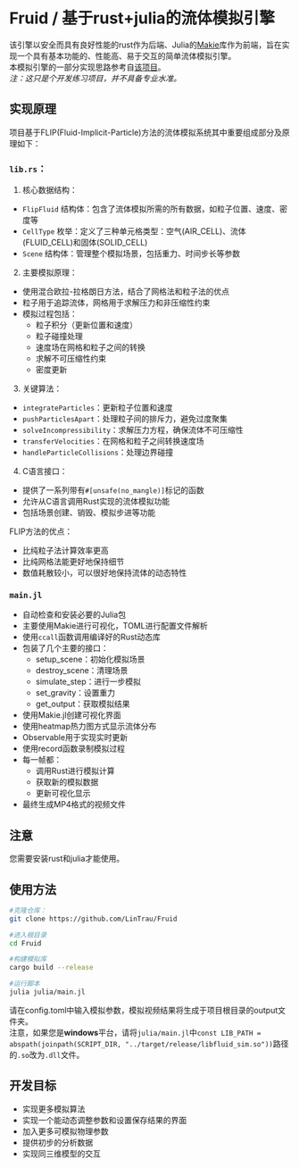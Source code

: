 # Fruid / 基于rust+julia的流体模拟引擎

该引擎以安全而具有良好性能的rust作为后端、Julia的[Makie](https://github.com/MakieOrg/Makie.jl)库作为前端，旨在实现一个具有基本功能的、性能高、易于交互的简单流体模拟引擎。  
本模拟引擎的一部分实现思路参考自[该项目](https://github.com/Nicholas-L-Johnson/flip-card)。  
*注：这只是个开发练习项目，并不具备专业水准。*

## 实现原理
项目基于FLIP(Fluid-Implicit-Particle)方法的流体模拟系统其中重要组成部分及原理如下：

### `lib.rs`：

1. 核心数据结构：
- `FlipFluid` 结构体：包含了流体模拟所需的所有数据，如粒子位置、速度、密度等
- `CellType` 枚举：定义了三种单元格类型：空气(AIR_CELL)、流体(FLUID_CELL)和固体(SOLID_CELL)
- `Scene` 结构体：管理整个模拟场景，包括重力、时间步长等参数

2. 主要模拟原理：
- 使用混合欧拉-拉格朗日方法，结合了网格法和粒子法的优点
- 粒子用于追踪流体，网格用于求解压力和非压缩性约束
- 模拟过程包括：
  - 粒子积分（更新位置和速度）
  - 粒子碰撞处理
  - 速度场在网格和粒子之间的转换
  - 求解不可压缩性约束
  - 密度更新

3. 关键算法：
- `integrateParticles`：更新粒子位置和速度
- `pushParticlesApart`：处理粒子间的排斥力，避免过度聚集
- `solveIncompressibility`：求解压力方程，确保流体不可压缩性
- `transferVelocities`：在网格和粒子之间转换速度场
- `handleParticleCollisions`：处理边界碰撞

4. C语言接口：
- 提供了一系列带有`#[unsafe(no_mangle)]`标记的函数
- 允许从C语言调用Rust实现的流体模拟功能
- 包括场景创建、销毁、模拟步进等功能

FLIP方法的优点：
- 比纯粒子法计算效率更高
- 比纯网格法能更好地保持细节
- 数值耗散较小，可以很好地保持流体的动态特性

### `main.jl`

- 自动检查和安装必要的Julia包
- 主要使用Makie进行可视化，TOML进行配置文件解析
- 使用`ccall`函数调用编译好的Rust动态库
- 包装了几个主要的接口：
  - setup_scene：初始化模拟场景
  - destroy_scene：清理场景
  - simulate_step：进行一步模拟
  - set_gravity：设置重力
  - get_output：获取模拟结果
- 使用Makie.jl创建可视化界面
- 使用heatmap热力图方式显示流体分布
- Observable用于实现实时更新
- 使用record函数录制模拟过程
- 每一帧都：
  - 调用Rust进行模拟计算
  - 获取新的模拟数据
  - 更新可视化显示
- 最终生成MP4格式的视频文件

## **注意**
您需要安装rust和julia才能使用。

## 使用方法
```bash
#克隆仓库：
git clone https://github.com/LinTrau/Fruid

#进入根目录
cd Fruid

#构建模拟库
cargo build --release

#运行脚本
julia julia/main.jl
```
请在config.toml中输入模拟参数，模拟视频结果将生成于项目根目录的output文件夹。  
注意，如果您是**windows**平台，请将`julia/main.jl`中`const LIB_PATH = abspath(joinpath(SCRIPT_DIR, "../target/release/libfluid_sim.so"))`路径的`.so`改为`.dll`文件。  

## 开发目标
- 实现更多模拟算法
- 实现一个能动态调整参数和设置保存结果的界面
- 加入更多可模拟物理参数
- 提供初步的分析数据
- 实现同三维模型的交互
